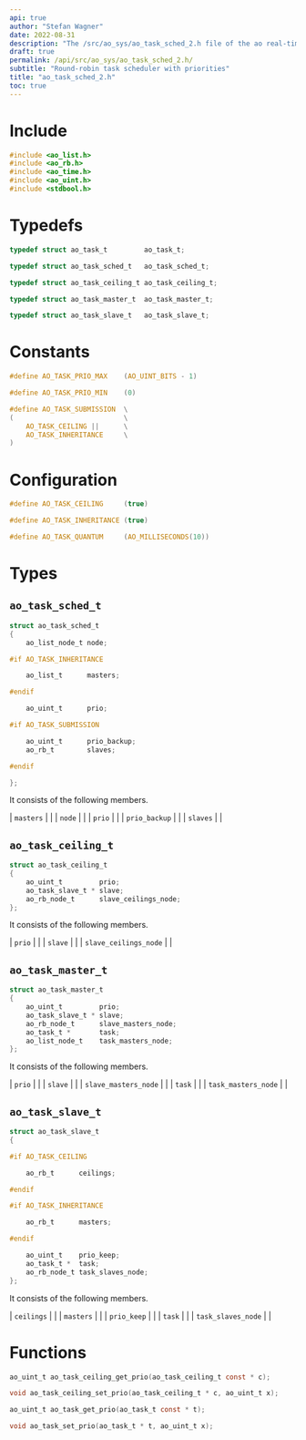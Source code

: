 ```yaml
---
api: true
author: "Stefan Wagner"
date: 2022-08-31
description: "The /src/ao_sys/ao_task_sched_2.h file of the ao real-time operating system."
draft: true
permalink: /api/src/ao_sys/ao_task_sched_2.h/
subtitle: "Round-robin task scheduler with priorities"
title: "ao_task_sched_2.h"
toc: true
---
```


# Include

```c
#include <ao_list.h>
#include <ao_rb.h>
#include <ao_time.h>
#include <ao_uint.h>
#include <stdbool.h>
```

# Typedefs

```c
typedef struct ao_task_t         ao_task_t;
```

```c
typedef struct ao_task_sched_t   ao_task_sched_t;
```

```c
typedef struct ao_task_ceiling_t ao_task_ceiling_t;
```

```c
typedef struct ao_task_master_t  ao_task_master_t;
```

```c
typedef struct ao_task_slave_t   ao_task_slave_t;
```

# Constants

```c
#define AO_TASK_PRIO_MAX    (AO_UINT_BITS - 1)
```

```c
#define AO_TASK_PRIO_MIN    (0)
```

```c
#define AO_TASK_SUBMISSION  \
(                           \
    AO_TASK_CEILING ||      \
    AO_TASK_INHERITANCE     \
)
```

# Configuration

```c
#define AO_TASK_CEILING     (true)
```

```c
#define AO_TASK_INHERITANCE (true)
```

```c
#define AO_TASK_QUANTUM     (AO_MILLISECONDS(10))
```

# Types

## `ao_task_sched_t`

```c
struct ao_task_sched_t
{
    ao_list_node_t node;

#if AO_TASK_INHERITANCE

    ao_list_t      masters;

#endif

    ao_uint_t      prio;

#if AO_TASK_SUBMISSION

    ao_uint_t      prio_backup;
    ao_rb_t        slaves;

#endif

};
```

It consists of the following members.

| `masters` | |
| `node` | |
| `prio` | |
| `prio_backup` | |
| `slaves` | |

## `ao_task_ceiling_t`

```c
struct ao_task_ceiling_t
{
    ao_uint_t         prio;
    ao_task_slave_t * slave;
    ao_rb_node_t      slave_ceilings_node;
};
```

It consists of the following members.

| `prio` | |
| `slave` | |
| `slave_ceilings_node` | |

## `ao_task_master_t`

```c
struct ao_task_master_t
{
    ao_uint_t         prio;
    ao_task_slave_t * slave;
    ao_rb_node_t      slave_masters_node;
    ao_task_t *       task;
    ao_list_node_t    task_masters_node;
};
```

It consists of the following members.

| `prio` | |
| `slave` | |
| `slave_masters_node` | |
| `task` | |
| `task_masters_node` | |

## `ao_task_slave_t`

```c
struct ao_task_slave_t
{

#if AO_TASK_CEILING

    ao_rb_t      ceilings;

#endif

#if AO_TASK_INHERITANCE

    ao_rb_t      masters;

#endif

    ao_uint_t    prio_keep;
    ao_task_t *  task;
    ao_rb_node_t task_slaves_node;
};
```

It consists of the following members.

| `ceilings` | |
| `masters` | |
| `prio_keep` | |
| `task` | |
| `task_slaves_node` | |

# Functions

```c
ao_uint_t ao_task_ceiling_get_prio(ao_task_ceiling_t const * c);
```

```c
void ao_task_ceiling_set_prio(ao_task_ceiling_t * c, ao_uint_t x);
```

```c
ao_uint_t ao_task_get_prio(ao_task_t const * t);
```

```c
void ao_task_set_prio(ao_task_t * t, ao_uint_t x);
```
